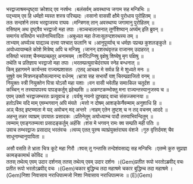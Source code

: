 

  
भरद्वाजाश्रमन्दृष्ट्वा क्रोशाद् एव नरर्षभः ।बलंसर्वम् अवस्थाप्य जगाम सह मन्त्रिभिः  ॥   
पद्भ्याम् एव हि धर्मज्ञो म्यस्त शस्त्र परिच्छदः ।वसानो वाससी क्षौमे पुरोधाय पुरोहितम्  ॥   
ततः सन्दर्शने तस्य भरद्वाजस्य राघवः ।मन्त्रिणस् तान् अवस्थाप्य जगामानु पुरोहितम्  ॥   
वसिष्ठम् अथ दृष्ट्वैव भरद्वाजो महा तपाः ।सञ्चचालासनात् तूर्णंशिष्यान् अर्घ्यम् इति ब्रुवन्  ॥   
समागंय वसिष्ठेन भरतेनाभिवादितः ।अबुध्यत महा तेजाःसुतन्दशरथस्य तम्  ॥   
ताभ्याम् अर्घ्यञ्च पाद्यञ्च दत्त्वा पश्चात् फलानि च ।आनुपूर्व्याच् च धर्मज्ञः पप्रच्छ कुशलङ्कुले  ॥   
अयोध्यायाम्बले कोशे मित्रेष्व् अपि च मन्त्रिषु ।जानन् दशरथंवृत्तन्न राजानम् उदाहरत्  ॥   
वसिष्ठो भरतश् चैनम्पप्रच्छतुर् अनामयम् ।शरीरेऽग्निषु वृक्षेषु शिष्येषु मृग पक्षिषु  ॥   
तथेति च प्रतिज्ञाय भरद्वाजो महा तपाः ।भरतम्प्रत्युवाचेदंराघव स्नेह बन्धनात्  ॥   
किम् इहागमने कार्यन्तव राज्यम्प्रशासतः ।एतद् आचक्ष्व मे सर्वन्न हि मे शुध्यते मनः  ॥   
सुषुवे यम मित्रघ्नङ्कौसल्यानन्द वर्धनम् ।भ्रात्रा सह सभार्यो यश् चिरम्प्रव्राजितो वनम्  ॥   
नियुक्तः स्त्री नियुक्तेन पित्रा योऽसौ महा यशाः ।वन वासी भवेतीह समाःकिल चतुर्दश  ॥   
कच्चिन् न तस्यापापस्य पापङ्कर्तुम् इहेच्छसि  ॥ अकण्टकम्भोक्तु मना राज्यन्तस्यानुजस्य च  ॥   
एवम् उक्तो भरद्वाजम्भरतः प्रत्युवाच ह ।पर्यश्रु नयनो दुह्खाद् वाचा संसज्जमानया  ॥   
हतोऽस्मि यदि माम् एवम्भगवान् अपि मंयते ।मत्तो न दोषम् आशङ्केर्नैवम्माम् अनुशाधि हि  ॥   
अञ् चैतद् इष्टम्माता मे यद् अवोचन् मद् अन्तरे ।नाहम् एतेन तुष्टश् च न तद् वचनम् आददे  ॥   
अहन्तु तन्नर व्याघ्रम् उपयातः प्रसादकः ।प्रतिनेतुम् अयोध्याम्च पादौ तस्याभिवन्दितुम्  ॥   
त्वम्माम् एवङ्गतम्मत्वा प्रसादङ्कर्तुम् अर्हसि ।शंस मे भगवन् रामः क्व सम्प्रति मही पतिः  ॥   
उवाच तम्भरद्वाजः प्रसादाद् भरतंवचः ।त्वय्य् एतत् पुरुष व्याघ्रंयुक्तंराघव वंशजे ।गुरु वृत्तिर्दमश् चैव साधूनाम्चानुयायिता  ॥   
  
असौ वसति ते भ्राता चित्र कूटे महा गिरौ ।श्वस् तु गन्तासि तन्देशंवसाद्य सह मन्त्रिभिः ।एतम्मे कुरु सुप्राज्ञ कामङ्कामार्थ कोविद  ॥   
ततस् तथेत्य् एवम् उदार दर्शनस् ततस् तथेत्य् एवम् उदार दर्शनः ।(Gem)प्रतीत रूपो भरतोऽब्रवीद् वचः प्रतीत रूपो भरतोऽब्रवीद् वचः ।(Gem)चकार बुद्धिम्च तदा महाश्रमे चकार बुद्धिम्च तदा महाश्रमे ।(Gem)निशा निवासाय नराधिपात्मजो निशा निवासाय नराधिपात्मजः  ॥ (E)(Gem)  
